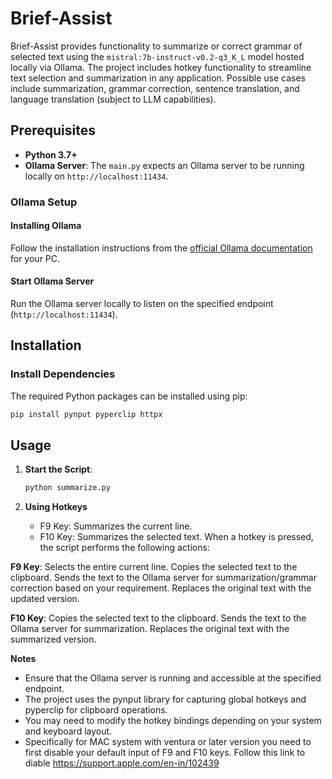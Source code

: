 # Brief-Assist

Brief-Assist provides functionality to summarize or correct grammar of selected text using the `mistral:7b-instruct-v0.2-q3_K_L` model hosted locally via Ollama. The project includes hotkey functionality to streamline text selection and summarization in any application. Possible use cases include summarization, grammar correction, sentence translation, and language translation (subject to LLM capabilities).

## Prerequisites

- **Python 3.7+**
- **Ollama Server**: The `main.py` expects an Ollama server to be running locally on `http://localhost:11434`.

### Ollama Setup

#### Installing Ollama
Follow the installation instructions from the [official Ollama documentation](https://ollama.ai/docs/getting-started) for your PC.

#### Start Ollama Server
Run the Ollama server locally to listen on the specified endpoint (`http://localhost:11434`).

## Installation

### Install Dependencies

The required Python packages can be installed using pip:

```bash
pip install pynput pyperclip httpx
```

## Usage

1. **Start the Script**:
   ```bash
   python summarize.py
   ```

2. **Using Hotkeys**
   - F9 Key: Summarizes the current line.
   - F10 Key: Summarizes the selected text.
When a hotkey is pressed, the script performs the following actions:

**F9 Key**:
Selects the entire current line.
Copies the selected text to the clipboard.
Sends the text to the Ollama server for summarization/grammar correction based on your requirement.
Replaces the original text with the updated version.

**F10 Key**:
Copies the selected text to the clipboard.
Sends the text to the Ollama server for summarization.
Replaces the original text with the summarized version.

**Notes**
- Ensure that the Ollama server is running and accessible at the specified endpoint.
- The project uses the pynput library for capturing global hotkeys and pyperclip for clipboard operations.
- You may need to modify the hotkey bindings depending on your system and keyboard layout. 
- Specifically for MAC system with ventura or later version you need to first disable your default input of F9 and F10 keys. Follow this link to diable https://support.apple.com/en-in/102439
